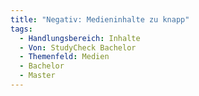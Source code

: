 ```yaml
---
title: "Negativ: Medieninhalte zu knapp"
tags:
  - Handlungsbereich: Inhalte
  - Von: StudyCheck Bachelor
  - Themenfeld: Medien
  - Bachelor
  - Master
---
```

